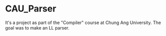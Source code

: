 # CAU_Parser

It's a project as part of the "Compiler" course at Chung Ang University. The goal was to make an LL parser.
